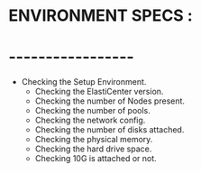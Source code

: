 # ENVIRONMENT SPECS :
# -----------------

* Checking the Setup Environment.
   - Checking the ElastiCenter version.
   - Checking the number of Nodes present.
   - Checking the number of pools.
   - Checking the network config.
   - Checking the number of disks attached.
   - Checking the physical memory.
   - Checking the hard drive space.
   - Checking 10G is attached or not.